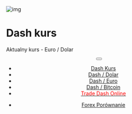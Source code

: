 ﻿<div class="jumbotron" markdown="1">
<br>
<br>

![img]({{img-url}}dash-coin.png)

# Dash kurs

Aktualny kurs - Euro / Dolar

</div>
<header class="navbar navbar-static-top navbar-inverse navbar-sticky" id="top" role="banner">
  <div class="container">
    <div class="navbar-header">
      <button class="navbar-toggle collapsed" type="button" data-toggle="collapse" data-target=".navbar-collapse">
        <span class="icon-bar"></span>
        <span class="icon-bar"></span>
        <span class="icon-bar"></span>
      </button>
    </div>
    <nav class="navbar-collapse collapse" role="navigation" style="height: 1px;" id="scrollpsy">
      <ul class="nav navbar-nav">
        <li class="active">
          <a href="#top"><span class="hidden-sm">Dash Kurs</span></a>
        </li>
        <li>
          <a href="#section-1">Dash  / Dolar</a>
        </li>
        <li>
          <a href="#section-2">Dash  / Euro</a>
        </li>
        <li>
          <a href="#section-3">Dash  / Bitcoin</a>
        </li>
           <li>
          <a href="http://blog.forexsrovnavac.cz/btcmapl"><span style="color: red;">Trade Dash  Online</span></a>
        </li>
        </ul>
      <ul class="nav navbar-nav navbar-right">
        <li>
          <a href="{{url}}">Forex <i class="fa fa-bar-chart-o"></i> Porównanie</a>
          </ul>
        </li>
      </ul>
    </nav>
  </div>
</header>